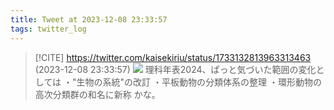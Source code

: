 ```yaml
---
title: Tweet at 2023-12-08 23:33:57
tags: twitter_log
---
```


> [!CITE] https://twitter.com/kaisekiriu/status/1733132813963313463 (2023-12-08 23:33:57)
> ![](https://twitter.com/kaisekiriu/status/1733132813963313463)
> 理科年表2024、ぱっと気づいた範囲の変化としては
> ・"生物の系統"の改訂
> ・平板動物の分類体系の整理
> ・環形動物の高次分類群の和名に新称
> かな。

